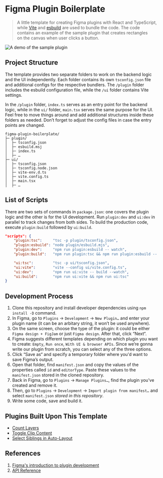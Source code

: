 # Figma Plugin Boilerplate

> A little template for creating Figma plugins with React and TypeScript, while [Vite](https://vitejs.dev) and [esbuild](https://esbuild.github.io) are used to bundle the code. The code contains an example of the sample plugin that creates rectangles on the canvas when user clicks a button.

![A demo of the sample plugin](https://github.com/gnchrv/figma-plugin-boilerplate/assets/10423326/ca1cfdf6-a2fa-4e72-998d-299b3384496c)

## Project Structure
The template provides two separate folders to work on the backend logic and the UI independently. Each folder contains its own `tsconfig.json` file and additional configs for the respective bundlers. The `/plugin` folder includes the esbuild configuration file, while the `/ui` folder contains Vite settings.

In the `/plugin` folder, `index.ts` serves as an entry point for the backend logic, while in the `ui/` folder, `main.tsx` serves the same purpose for the UI. Feel free to move things around and add additional structures inside these folders as needed. Don’t forget to adjust the config files in case the entry points are changed.

```
figma-plugin-boilerplate/
├─ plugin/
│  ├─ tsconfig.json
│  ├─ esbuild.msj
│  ├─ index.ts
│  ├─ …
├─ ui/
│  ├─ tsconfig.json
│  ├─ tsconfig.node.json
│  ├─ vite-env.d.ts
│  ├─ vite.config.ts
│  ├─ main.tsx
│  ├─ …
```

## List of Scripts
There are two sets of commands in `package.json`: one covers the plugin logic and the other is for the UI development. Run `plugin:dev` and `ui:dev` in parallel to track changes from both sides. To build the production code, execute `plugin:build` followed by `ui:build`.

```json
"scripts": {
    "plugin:tsc":     "tsc -p plugin/tsconfig.json",
    "plugin:esbuild": "node plugin/esbuild.mjs",
    "plugin:dev":     "npm run plugin:esbuild -- watch",
    "plugin:build":   "npm run plugin:tsc && npm run plugin:esbuild -- build",

    "ui:tsc":         "tsc -p ui/tsconfig.json",
    "ui:vite":        "vite --config ui/vite.config.ts",
    "ui:dev":         "npm run ui:vite -- build --watch",
    "ui:build":       "npm run ui:vite && npm run ui:tsc"
}
```

## Development Process
1. Clone this repository and install developer dependencies using `npm install -D` command.
2. In Figma, go to `Plugins` → `Development` → `New Plugin…` and enter your plugin name (it can be an arbitary string, it won’t be used anywhere). 
3. On the same screen, choose the type of the plugin: it could be either `Figma design + FigJam` or just `Figma design`. After that, click “Next“.
4. Figma suggests different templates depending on which plugin you want to create: `Empty`, `Run once`, `With UI & browser APIs`. Since we’re gonna write our plugin from scratch, you can select any of the three options. 
5. Click “Save as“ and specify a temporary folder where you'd want to save Figma’s output.
6. Open that folder, find `manifest.json` and copy the values of the properties called `id` and `editorType`. Paste these values to the `manifest.json` stored in the cloned repository.
7. Back in Figma, go to `Plugins` → `Manage Plugins…`, find the plugin you’ve created and remove it. 
8. Then, go to `Plugins` → `Development` → `Import plugin from manifest…` and select `manifest.json` *stored in this repository*.
9. Write some code, save and build it.

## Plugins Built Upon This Template
- [Count Layers](https://www.figma.com/community/plugin/900867721222656652/Count-Layers)
- [Toggle Clip Content](https://www.figma.com/community/plugin/1108861824194364527/Toggle-Clip-Content)
- [Select Siblings in Auto-Layout](https://www.figma.com/community/plugin/1023271295543606907/Select-Siblings-in-Auto-Layout)

## References
1. [Figma's introduction to plugin development](https://www.figma.com/plugin-docs/intro/)
2. [API Reference](https://www.figma.com/plugin-docs/api/api-overview/)
